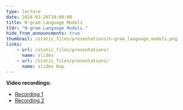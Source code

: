 ```yaml
---
type: lecture
date: 2024-03-26T10:00:00
title: N-gram Language Models
tldr: "N-gram Language Models."
hide_from_announcments: true
thumbnail: /static_files/presentations/n-gram_language_models.png
links: 
    - url: /static_files/presentations/
      name: slides
    - url: /static_files/presentations/
      name: slides 6up
---
```

**Video recordings:**
- [Recording 1](http://example.com)
- [Recording 2](http://example.com)
